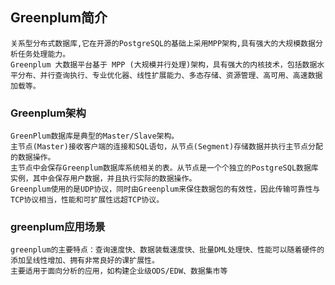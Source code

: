 ## Greenplum简介
    关系型分布式数据库,它在开源的PostgreSQL的基础上采用MPP架构,具有强大的大规模数据分析任务处理能力。
    Greenplum 大数据平台基于 MPP (大规模并行处理)架构，具有强大的内核技术，包括数据水平分布、并行查询执行、专业优化器、线性扩展能力、多态存储、资源管理、高可用、高速数据加载等。

### Greenplum架构
    GreenPlum数据库是典型的Master/Slave架构。
    主节点(Master)接收客户端的连接和SQL语句，从节点(Segment)存储数据并执行主节点分配的数据操作。
    主节点中会保存Greenplum数据库系统相关的表。从节点是一个个独立的PostgreSQL数据库实例，其中会保存用户数据，并且执行实际的数据操作。
    Greenplum使用的是UDP协议，同时由Greenplum来保住数据包的有效性，因此传输可靠性与TCP协议相当，性能和可扩展性远超TCP协议。

### greenplum应用场景
    greenplum的主要特点：查询速度快、数据装载速度快、批量DML处理快、性能可以随着硬件的添加呈线性增加、拥有非常良好的课扩展性。
    主要适用于面向分析的应用，如构建企业级ODS/EDW、数据集市等
